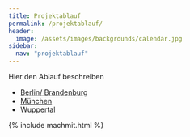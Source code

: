 ```yaml
---
title: Projektablauf
permalink: /projektablauf/
header:
  image: /assets/images/backgrounds/calendar.jpg
sidebar:
  nav: "projektablauf"
---
```

Hier den Ablauf beschreiben

* [Berlin/ Brandenburg](berlin-brandenburg/)
* [München](muenchen/)
* [Wuppertal](wuppertal/)

{% include machmit.html %}
